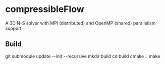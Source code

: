# compressibleFlow
A 3D N-S solver with MPI (distributed) and OpenMP (shared) parallelism support

##  Build
git submodule update --init --recursive
mkdir build
cd build
cmake ..
make



